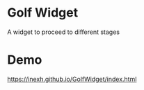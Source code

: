 # Golf Widget

A widget to proceed to different stages

# Demo
https://inexh.github.io/GolfWidget/index.html

